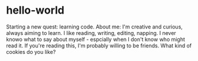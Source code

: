 # hello-world
Starting a new quest: learning code.
About me: I'm creative and curious, always aiming to learn. I like reading, writing, editing, napping. I never knowo what to say about myself - espcially when I don't know who might read it. If you're reading this, I'm probably willing to be friends. What kind of cookies do you like?
